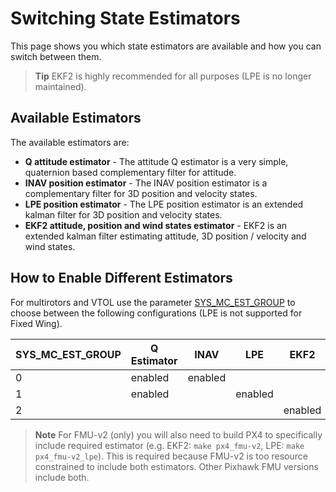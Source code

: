# Switching State Estimators

This page shows you which state estimators are available and how you can switch between them.

> **Tip** EKF2 is highly recommended for all purposes (LPE is no longer maintained).

## Available Estimators

The available estimators are:

- **Q attitude estimator** - The attitude Q estimator is a very simple, quaternion based complementary filter for attitude.
- **INAV position estimator** - The INAV position estimator is a complementary filter for 3D position and velocity states.
- **LPE position estimator** - The LPE position estimator is an extended kalman filter for 3D position and velocity states.
- **EKF2 attitude, position and wind states estimator** - EKF2 is an extended kalman filter estimating attitude, 3D position / velocity and wind states.

## How to Enable Different Estimators

For multirotors and VTOL use the parameter [SYS_MC_EST_GROUP](../advanced/parameter_reference.md#SYS_MC_EST_GROUP) to choose between the following configurations (LPE is not supported for Fixed Wing).

| SYS_MC_EST_GROUP | Q Estimator | INAV    | LPE     | EKF2    |
| ------------------ | ----------- | ------- | ------- | ------- |
| 0                  | enabled     | enabled |         |         |
| 1                  | enabled     |         | enabled |         |
| 2                  |             |         |         | enabled |

> **Note** For FMU-v2 (only) you will also need to build PX4 to specifically include required estimator (e.g. EKF2: `make px4_fmu-v2`, LPE: `make px4_fmu-v2_lpe`). This is required because FMU-v2 is too resource constrained to include both estimators. Other Pixhawk FMU versions include both.